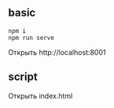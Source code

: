 ## basic
```shell script
npm i
npm run serve
```

Открыть http://localhost:8001

## script
Открыть index.html